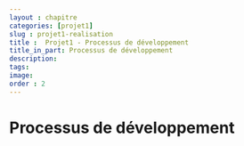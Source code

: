 ```yaml
---
layout : chapitre
categories: [projet1]
slug : projet1-realisation
title :  Projet1 - Processus de développement 
title_in_part: Processus de développement 
description: 
tags: 
image: 
order : 2
---
```

# Processus de développement 